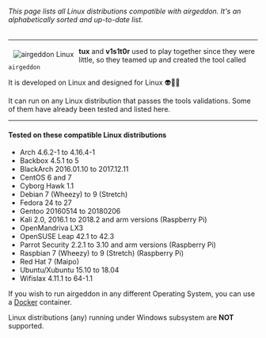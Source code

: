 ###### This page lists all Linux distributions compatible with airgeddon. It's an alphabetically sorted and up-to-date list.

***

<img src="https://raw.githubusercontent.com/v1s1t0r1sh3r3/airgeddon/master/imgs/wiki/alien_tux.png" align="left" hspace="10" vspace="6" title="airgeddon Linux"/>

**tux** and **v1s1t0r** used to play together since they were little, so they teamed up and created the tool called `airgeddon`

It is developed on Linux and designed for Linux :alien::green_heart::penguin:

It can run on any Linux distribution that passes the tools validations. Some of them have already been tested and listed here.

***

#### Tested on these compatible Linux distributions
- Arch 4.6.2-1 to 4.16.4-1
- Backbox 4.5.1 to 5
- BlackArch 2016.01.10 to 2017.12.11
- CentOS 6 and 7
- Cyborg Hawk 1.1
- Debian 7 (Wheezy) to 9 (Stretch)
- Fedora 24 to 27
- Gentoo 20160514 to 20180206
- Kali 2.0, 2016.1 to 2018.2 and arm versions (Raspberry Pi)
- OpenMandriva LX3
- OpenSUSE Leap 42.1 to 42.3
- Parrot Security 2.2.1 to 3.10 and arm versions (Raspberry Pi)
- Raspbian 7 (Wheezy) to 9 (Stretch) (Raspberry Pi)
- Red Hat 7 (Maipo)
- Ubuntu/Xubuntu 15.10 to 18.04
- Wifislax 4.11.1 to 64-1.1

If you wish to run airgeddon in any different Operating System, you can use a [Docker] container.

Linux distributions (any) running under Windows subsystem are **NOT** supported.

[Docker]: https://github.com/v1s1t0r1sh3r3/airgeddon/wiki/Docker